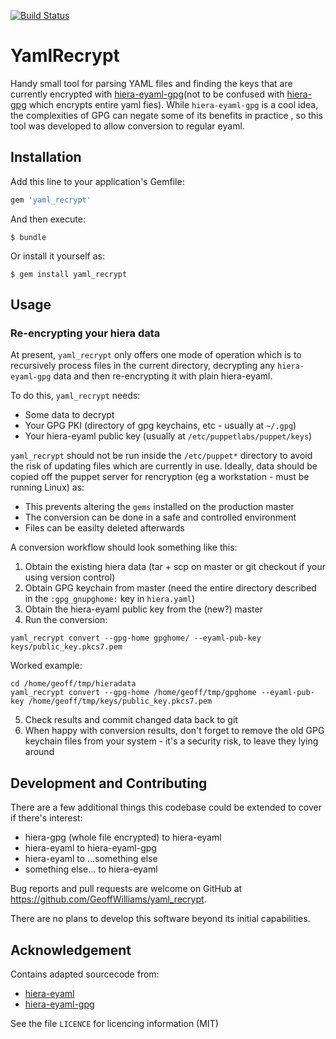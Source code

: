 [![Build Status](https://travis-ci.org/GeoffWilliams/yaml_recrypt.svg?branch=master)](https://travis-ci.org/GeoffWilliams/yaml_recrypt)
# YamlRecrypt

Handy small tool for parsing YAML files and finding the keys that are currently encrypted with [hiera-eyaml-gpg](https://github.com/sihil/hiera-eyaml-gpg/)(not to be confused with [hiera-gpg](https://github.com/crayfishx/hiera-gpg) which encrypts entire yaml fies).  While `hiera-eyaml-gpg` is a cool idea, the complexities of GPG can negate some of its benefits in practice , so this tool was developed to allow conversion to regular eyaml.

## Installation

Add this line to your application's Gemfile:

```ruby
gem 'yaml_recrypt'
```

And then execute:

    $ bundle

Or install it yourself as:

    $ gem install yaml_recrypt

## Usage

### Re-encrypting your hiera data
At present, `yaml_recrypt` only offers one mode of operation which is to recursively process files in the current directory, decrypting any `hiera-eyaml-gpg` data and then re-encrypting it with plain hiera-eyaml.

To do this, `yaml_recrypt` needs:
* Some data to decrypt
* Your GPG PKI (directory of gpg keychains, etc - usually at `~/.gpg`)
* Your hiera-eyaml public key (usually at `/etc/puppetlabs/puppet/keys`)

`yaml_recrypt` should not be run inside the `/etc/puppet*` directory to avoid the risk of updating files which are currently in use.  Ideally, data should be copied off the puppet server for rencryption (eg a workstation - must be running Linux) as:
* This prevents altering the `gems` installed on the production master
* The conversion can be done in a safe and controlled environment
* Files can be easilty deleted afterwards

A conversion workflow should look something like this:
1.  Obtain the existing hiera data (tar + scp on master or git checkout if your using version control)
2.  Obtain GPG keychain from master (need the entire directory described in the `:gpg_gnupghome:` key in `hiera.yaml`)
3.  Obtain the hiera-eyaml public key from the (new?) master
4.  Run the conversion:
  ```shell
  yaml_recrypt convert --gpg-home gpghome/ --eyaml-pub-key keys/public_key.pkcs7.pem
  ```
  Worked example:
  ```shell
  cd /home/geoff/tmp/hieradata
  yaml_recrypt convert --gpg-home /home/geoff/tmp/gpghome --eyaml-pub-key /home/geoff/tmp/keys/public_key.pkcs7.pem
  ```
5.  Check results and commit changed data back to git
6.  When happy with conversion results, don't forget to remove the old GPG keychain files from your system - it's a security risk, to leave they lying around

## Development and Contributing
There are a few additional things this codebase could be extended to cover if there's interest:
* hiera-gpg (whole file encrypted) to hiera-eyaml
* hiera-eyaml to hiera-eyaml-gpg
* hiera-eyaml to ...something else
* something else... to hiera-eyaml

Bug reports and pull requests are welcome on GitHub at https://github.com/GeoffWilliams/yaml_recrypt.

There are no plans to develop this software beyond its initial capabilities.

## Acknowledgement
Contains adapted sourcecode from:
*  [hiera-eyaml](https://github.com/voxpupuli/hiera-eyaml)
* [hiera-eyaml-gpg](https://github.com/sihil/hiera-eyaml-gpg/)

See the file `LICENCE` for licencing information (MIT)
